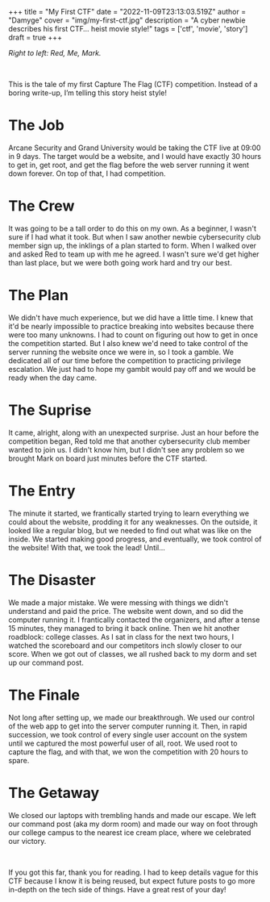 +++
title = "My First CTF"
date = "2022-11-09T23:13:03.519Z"
author = "Damyge"
cover = "img/my-first-ctf.jpg"
description = "A cyber newbie describes his first CTF… heist movie style!"
tags = ['ctf', 'movie', 'story']
draft = true
+++

*Right to left: Red, Me, Mark.*

<br>

This is the tale of my first Capture The Flag (CTF) competition. Instead of a boring write-up, I’m telling this story heist style!  

# The Job  
Arcane Security and Grand University would be taking the CTF live at 09:00 in 9 days. The target would be a website, and I would have exactly 30 hours to get in, get root, and get the flag before the web server running it went down forever. On top of that, I had competition.

# The Crew  
It was going to be a tall order to do this on my own. As a beginner, I wasn't sure if I had what it took. But when I saw another newbie cybersecurity club member sign up, the inklings of a plan started to form. When I walked over and asked Red to team up with me he agreed. I wasn't sure we'd get higher than last place, but we were both going work hard and try our best.

# The Plan  
We didn't have much experience, but we did have a little time. I knew that it'd be nearly impossible to practice breaking into websites because there were too many unknowns. I had to count on figuring out how to get in once the competition started. But I also knew we'd need to take control of the server running the website once we were in, so I took a gamble. We dedicated all of our time before the competition to practicing privilege escalation. We just had to hope my gambit would pay off and we would be ready when the day came.

# The Suprise  
It came, alright, along with an unexpected surprise. Just an hour before the competition began, Red told me that another cybersecurity club member wanted to join us. I didn't know him, but I didn't see any problem so we brought Mark on board just minutes before the CTF started.  

# The Entry  
The minute it started, we frantically started trying to learn everything we could about the website, prodding it for any weaknesses. On the outside, it looked like a regular blog, but we needed to find out what was like on the inside. We started making good progress, and eventually, we took control of the website! With that, we took the lead! Until...

# The Disaster  
We made a major mistake. We were messing with things we didn't understand and paid the price. The website went down, and so did the computer running it. I frantically contacted the organizers, and after a tense 15 minutes, they managed to bring it back online. Then we hit another roadblock: college classes. As I sat in class for the next two hours, I watched the scoreboard and our competitors inch slowly closer to our score. When we got out of classes, we all rushed back to my dorm and set up our command post.

# The Finale  
Not long after setting up, we made our breakthrough. We used our control of the web app to get into the server computer running it. Then, in rapid succession, we took control of every single user account on the system until we captured the most powerful user of all, root. We used root to capture the flag, and with that, we won the competition with 20 hours to spare.

# The Getaway  
We closed our laptops with trembling hands and made our escape. We left our command post (aka my dorm room) and made our way on foot through our college campus to the nearest ice cream place, where we celebrated our victory.

<br>
  
If you got this far, thank you for reading. I had to keep details vague for this CTF because I know it is being reused, but expect future posts to go more in-depth on the tech side of things. Have a great rest of your day!